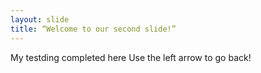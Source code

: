 ```yaml
---
layout: slide
title: “Welcome to our second slide!”
---
```

My testding completed here
Use the left arrow to go back!
